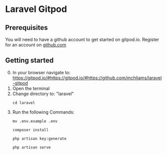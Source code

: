 # Laravel Gitpod

## Prerequisites

You will need to have a github account to get started on gitpod.io. Register for an account on [github.com](https://github.com/join?ref_cta=Sign+up&ref_loc=header+logged+out&ref_page=%2F&source=header-home)

## Getting started

0. In your browser navigate to: https://gitpod.io/#https://gitpod.io/#https://github.com/mchljams/laravel-gitpod
1. Open the terminal
2. Change directory to: "laravel"
    ```
    cd laravel
    ```
3. Run the following Commands:
    ```
    mv .env.example .env 
    ```
    ```
    composer install
    ```
    ```
    php artisan key:generate
    ```
    ```
    php artisan serve
    ```